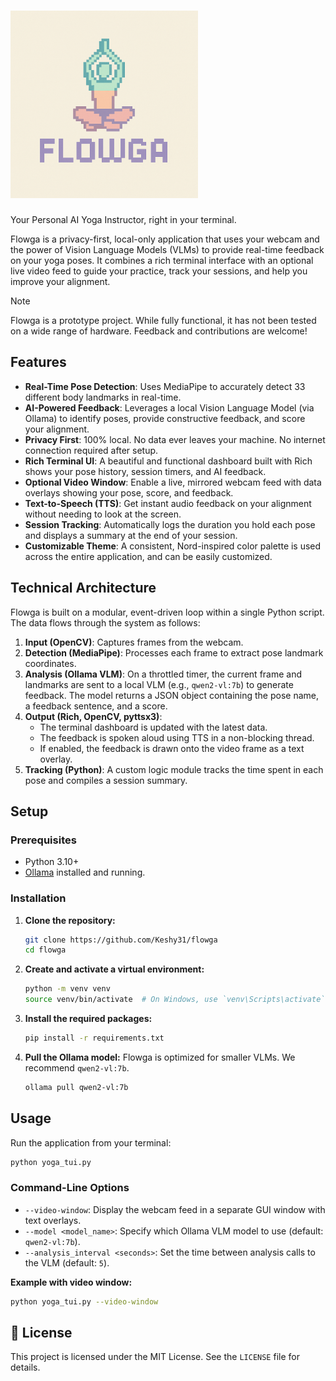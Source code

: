 # <img src="assets/flowga_logo.png" alt="Flowga Logo" width="300"/>

Your Personal AI Yoga Instructor, right in your terminal.

Flowga is a privacy-first, local-only application that uses your webcam and the power of Vision Language Models (VLMs) to provide real-time feedback on your yoga poses. It combines a rich terminal interface with an optional live video feed to guide your practice, track your sessions, and help you improve your alignment.

> [!NOTE]
> Flowga is a prototype project. While fully functional, it has not been tested on a wide range of hardware. Feedback and contributions are welcome!

## Features

- **Real-Time Pose Detection**: Uses MediaPipe to accurately detect 33 different body landmarks in real-time.
- **AI-Powered Feedback**: Leverages a local Vision Language Model (via Ollama) to identify poses, provide constructive feedback, and score your alignment.
- **Privacy First**: 100% local. No data ever leaves your machine. No internet connection required after setup.
- **Rich Terminal UI**: A beautiful and functional dashboard built with Rich shows your pose history, session timers, and AI feedback.
- **Optional Video Window**: Enable a live, mirrored webcam feed with data overlays showing your pose, score, and feedback.
- **Text-to-Speech (TTS)**: Get instant audio feedback on your alignment without needing to look at the screen.
- **Session Tracking**: Automatically logs the duration you hold each pose and displays a summary at the end of your session.
- **Customizable Theme**: A consistent, Nord-inspired color palette is used across the entire application, and can be easily customized.

## Technical Architecture

Flowga is built on a modular, event-driven loop within a single Python script. The data flows through the system as follows:

1.  **Input (OpenCV)**: Captures frames from the webcam.
2.  **Detection (MediaPipe)**: Processes each frame to extract pose landmark coordinates.
3.  **Analysis (Ollama VLM)**: On a throttled timer, the current frame and landmarks are sent to a local VLM (e.g., `qwen2-vl:7b`) to generate feedback. The model returns a JSON object containing the pose name, a feedback sentence, and a score.
4.  **Output (Rich, OpenCV, pyttsx3)**: 
    - The terminal dashboard is updated with the latest data.
    - The feedback is spoken aloud using TTS in a non-blocking thread.
    - If enabled, the feedback is drawn onto the video frame as a text overlay.
5.  **Tracking (Python)**: A custom logic module tracks the time spent in each pose and compiles a session summary.

## Setup

### Prerequisites

- Python 3.10+
- [Ollama](https://ollama.com/) installed and running.

### Installation

1.  **Clone the repository:**
    ```bash
    git clone https://github.com/Keshy31/flowga
    cd flowga
    ```

2.  **Create and activate a virtual environment:**
    ```bash
    python -m venv venv
    source venv/bin/activate  # On Windows, use `venv\Scripts\activate`
    ```

3.  **Install the required packages:**
    ```bash
    pip install -r requirements.txt
    ```

4.  **Pull the Ollama model:**
    Flowga is optimized for smaller VLMs. We recommend `qwen2-vl:7b`.
    ```bash
    ollama pull qwen2-vl:7b
    ```

## Usage

Run the application from your terminal:

```bash
python yoga_tui.py
```

### Command-Line Options

-   `--video-window`: Display the webcam feed in a separate GUI window with text overlays.
-   `--model <model_name>`: Specify which Ollama VLM model to use (default: `qwen2-vl:7b`).
-   `--analysis_interval <seconds>`: Set the time between analysis calls to the VLM (default: `5`).

**Example with video window:**
```bash
python yoga_tui.py --video-window
```

## 📜 License

This project is licensed under the MIT License. See the `LICENSE` file for details.
